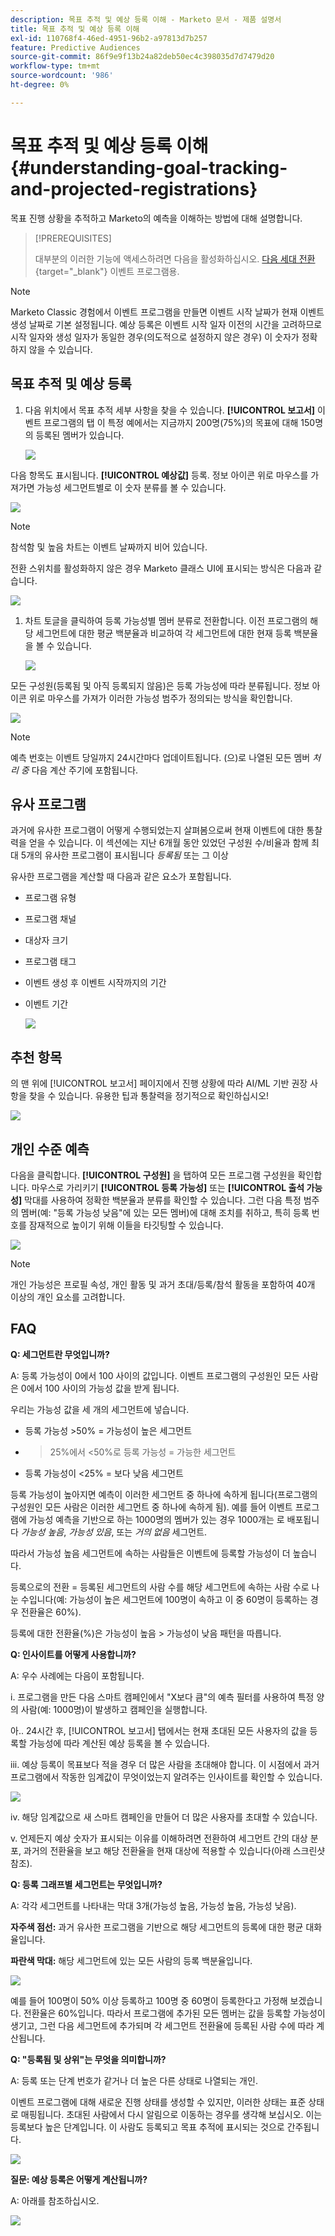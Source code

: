 ```yaml
---
description: 목표 추적 및 예상 등록 이해 - Marketo 문서 - 제품 설명서
title: 목표 추적 및 예상 등록 이해
exl-id: 110768f4-46ed-4951-96b2-a97813d7b257
feature: Predictive Audiences
source-git-commit: 86f9e9f13b24a82deb50ec4c398035d7d7479d20
workflow-type: tm+mt
source-wordcount: '986'
ht-degree: 0%

---
```


# 목표 추적 및 예상 등록 이해 {#understanding-goal-tracking-and-projected-registrations}

목표 진행 상황을 추적하고 Marketo의 예측을 이해하는 방법에 대해 설명합니다.

>[!PREREQUISITES]
>
>대부분의 이러한 기능에 액세스하려면 다음을 활성화하십시오. [다음 세대 전환](/help/marketo/product-docs/marketo-engage-modern-ux/toggle-switch.md){target="_blank"} 이벤트 프로그램용.

>[!NOTE]
>
>Marketo Classic 경험에서 이벤트 프로그램을 만들면 이벤트 시작 날짜가 현재 이벤트 생성 날짜로 기본 설정됩니다. 예상 등록은 이벤트 시작 일자 이전의 시간을 고려하므로 시작 일자와 생성 일자가 동일한 경우(의도적으로 설정하지 않은 경우) 이 숫자가 정확하지 않을 수 있습니다.

## 목표 추적 및 예상 등록

1. 다음 위치에서 목표 추적 세부 사항을 찾을 수 있습니다. **[!UICONTROL 보고서]** 이벤트 프로그램의 탭 이 특정 예에서는 지금까지 200명(75%)의 목표에 대해 150명의 등록된 멤버가 있습니다.

   ![](assets/understanding-goal-tracking-and-projected-registrations-1.png)

다음 항목도 표시됩니다. **[!UICONTROL 예상값]** 등록. 정보 아이콘 위로 마우스를 가져가면 가능성 세그먼트별로 이 숫자 분류를 볼 수 있습니다.

![](assets/understanding-goal-tracking-and-projected-registrations-2.png)

>[!NOTE]
>
>참석함 및 높음 차트는 이벤트 날짜까지 비어 있습니다.

전환 스위치를 활성화하지 않은 경우 Marketo 클래스 UI에 표시되는 방식은 다음과 같습니다.

![](assets/understanding-goal-tracking-and-projected-registrations-3.png)

1. 차트 토글을 클릭하여 등록 가능성별 멤버 분류로 전환합니다. 이전 프로그램의 해당 세그먼트에 대한 평균 백분율과 비교하여 각 세그먼트에 대한 현재 등록 백분율을 볼 수 있습니다.

   ![](assets/understanding-goal-tracking-and-projected-registrations-4.png)

모든 구성원(등록됨 및 아직 등록되지 않음)은 등록 가능성에 따라 분류됩니다. 정보 아이콘 위로 마우스를 가져가 이러한 가능성 범주가 정의되는 방식을 확인합니다.

![](assets/understanding-goal-tracking-and-projected-registrations-5.png)

>[!NOTE]
>
>예측 번호는 이벤트 당일까지 24시간마다 업데이트됩니다. (으)로 나열된 모든 멤버 _처리 중_ 다음 계산 주기에 포함됩니다.

## 유사 프로그램

과거에 유사한 프로그램이 어떻게 수행되었는지 살펴봄으로써 현재 이벤트에 대한 통찰력을 얻을 수 있습니다. 이 섹션에는 지난 6개월 동안 있었던 구성원 수/비율과 함께 최대 5개의 유사한 프로그램이 표시됩니다 _등록됨_ 또는 그 이상

유사한 프로그램을 계산할 때 다음과 같은 요소가 포함됩니다.

* 프로그램 유형
* 프로그램 채널
* 대상자 크기
* 프로그램 태그
* 이벤트 생성 후 이벤트 시작까지의 기간
* 이벤트 기간

  ![](assets/understanding-goal-tracking-and-projected-registrations-6.png)

## 추천 항목

의 맨 위에 [!UICONTROL 보고서] 페이지에서 진행 상황에 따라 AI/ML 기반 권장 사항을 찾을 수 있습니다. 유용한 팁과 통찰력을 정기적으로 확인하십시오!

![](assets/understanding-goal-tracking-and-projected-registrations-7.png)

## 개인 수준 예측

다음을 클릭합니다. **[!UICONTROL 구성원]** 을 탭하여 모든 프로그램 구성원을 확인합니다. 마우스로 가리키기 **[!UICONTROL 등록 가능성]** 또는 **[!UICONTROL 출석 가능성]** 막대를 사용하여 정확한 백분율과 분류를 확인할 수 있습니다. 그런 다음 특정 범주의 멤버(예: &quot;등록 가능성 낮음&quot;에 있는 모든 멤버)에 대해 조치를 취하고, 특히 등록 번호를 잠재적으로 높이기 위해 이들을 타깃팅할 수 있습니다.

![](assets/understanding-goal-tracking-and-projected-registrations-8.png)

>[!NOTE]
>
>개인 가능성은 프로필 속성, 개인 활동 및 과거 초대/등록/참석 활동을 포함하여 40개 이상의 개인 요소를 고려합니다.

## FAQ

**Q: 세그먼트란 무엇입니까?**

A: 등록 가능성이 0에서 100 사이의 값입니다. 이벤트 프로그램의 구성원인 모든 사람은 0에서 100 사이의 가능성 값을 받게 됩니다.

우리는 가능성 값을 세 개의 세그먼트에 넣습니다.

* 등록 가능성 >50% = 가능성이 높은 세그먼트
* >25%에서 &lt;50%로 등록 가능성 = 가능한 세그먼트
* 등록 가능성이 &lt;25% = 보다 낮음 세그먼트

등록 가능성이 높아지면 예측이 이러한 세그먼트 중 하나에 속하게 됩니다(프로그램의 구성원인 모든 사람은 이러한 세그먼트 중 하나에 속하게 됨). 예를 들어 이벤트 프로그램에 가능성 예측을 기반으로 하는 1000명의 멤버가 있는 경우 1000개는 로 배포됩니다 _가능성 높음_, _가능성 있음_, 또는 _거의 없음_ 세그먼트.

따라서 가능성 높음 세그먼트에 속하는 사람들은 이벤트에 등록할 가능성이 더 높습니다.

등록으로의 전환 = 등록된 세그먼트의 사람 수를 해당 세그먼트에 속하는 사람 수로 나눈 수입니다(예: 가능성이 높은 세그먼트에 100명이 속하고 이 중 60명이 등록하는 경우 전환율은 60%).

등록에 대한 전환율(%)은 가능성이 높음 > 가능성이 낮음 패턴을 따릅니다.

**Q: 인사이트를 어떻게 사용합니까?**

A: 우수 사례에는 다음이 포함됩니다.

i. 프로그램을 만든 다음 스마트 캠페인에서 &quot;X보다 큼&quot;의 예측 필터를 사용하여 특정 양의 사람(예: 1000명)이 발생하고 캠페인을 실행합니다.

아.. 24시간 후, [!UICONTROL 보고서] 탭에서는 현재 초대된 모든 사용자의 값을 등록할 가능성에 따라 계산된 예상 등록을 볼 수 있습니다.

iii. 예상 등록이 목표보다 적을 경우 더 많은 사람을 초대해야 합니다. 이 시점에서 과거 프로그램에서 작동한 임계값이 무엇이었는지 알려주는 인사이트를 확인할 수 있습니다.

![](assets/understanding-goal-tracking-and-projected-registrations-9.png)

iv. 해당 임계값으로 새 스마트 캠페인을 만들어 더 많은 사용자를 초대할 수 있습니다.

v. 언제든지 예상 숫자가 표시되는 이유를 이해하려면 전환하여 세그먼트 간의 대상 분포, 과거의 전환율을 보고 해당 전환율을 현재 대상에 적용할 수 있습니다(아래 스크린샷 참조).

**Q: 등록 그래프별 세그먼트는 무엇입니까?**

A: 각각 세그먼트를 나타내는 막대 3개(가능성 높음, 가능성 높음, 가능성 낮음).

**자주색 점선:** 과거 유사한 프로그램을 기반으로 해당 세그먼트의 등록에 대한 평균 대화율입니다.

**파란색 막대:** 해당 세그먼트에 있는 모든 사람의 등록 백분율입니다.

![](assets/understanding-goal-tracking-and-projected-registrations-10.png)

예를 들어 100명이 50% 이상 등록하고 100명 중 60명이 등록한다고 가정해 보겠습니다. 전환율은 60%입니다. 따라서 프로그램에 추가된 모든 멤버는 값을 등록할 가능성이 생기고, 그런 다음 세그먼트에 추가되며 각 세그먼트 전환율에 등록된 사람 수에 따라 계산됩니다.

**Q: &quot;등록됨 및 상위&quot;는 무엇을 의미합니까?**

A: 등록 또는 단계 번호가 같거나 더 높은 다른 상태로 나열되는 개인.

이벤트 프로그램에 대해 새로운 진행 상태를 생성할 수 있지만, 이러한 상태는 표준 상태로 매핑됩니다. 초대된 사람에서 다시 알림으로 이동하는 경우를 생각해 보십시오. 이는 등록보다 높은 단계입니다. 이 사람도 등록되고 목표 추적에 표시되는 것으로 간주됩니다.

![](assets/understanding-goal-tracking-and-projected-registrations-11.png)

**질문: 예상 등록은 어떻게 계산됩니까?**

A: 아래를 참조하십시오.

![](assets/understanding-goal-tracking-and-projected-registrations-12.png)
